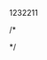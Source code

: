 1232211

<link rel="currentdiary" href="test.html">

/*
<script src="jQuery.js"></script>
  <script>
    $(function(){
      $("#CurrentDiary").load("test.html");
    });
  </script>

<div id="CurrentDiary"></div>
*/
